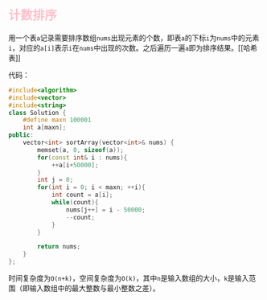 
# <font size=5 color=pink>计数排序</font>
用一个表`a`记录需要排序数组`nums`出现元素的个数，即表`a`的下标`i`为`nums`中的元素`i`，对应的`a[i]`表示`i`在`nums`中出现的次数。之后遍历一遍`a`即为排序结果。[[哈希表]]

代码：
```Cpp
#include<algorithm>
#include<vector>
#include<string>
class Solution {
    #define maxn 100001
    int a[maxn];
public:
    vector<int> sortArray(vector<int>& nums) {
        memset(a, 0, sizeof(a));
        for(const int& i : nums){
            ++a[i+50000];
        }
        int j = 0;
        for(int i = 0; i < maxn; ++i){
            int count = a[i];
            while(count){
                nums[j++] = i - 50000;
                --count;
            }
        }

        return nums;
    }
};
```
时间复杂度为`O(n+k)`，空间复杂度为`O(k)`，其中`n`是输入数组的大小，`k`是输入范围（即输入数组中的最大整数与最小整数之差）。




